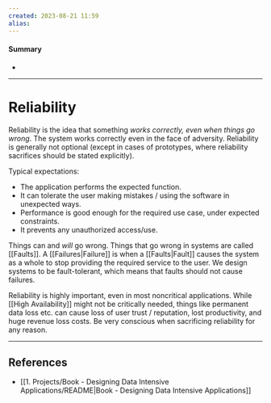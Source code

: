 ```yaml
---
created: 2023-08-21 11:59
alias: 
---
```

#### Summary
+ 

----
# Reliability

Reliability is the idea that something _works correctly, even when things go wrong_. The system works correctly even in the face of adversity. Reliability is generally not optional (except in cases of prototypes, where reliability sacrifices should be stated explicitly).

Typical expectations:
+ The application performs the expected function.
+ It can tolerate the user making mistakes / using the software in unexpected ways.
+ Performance is good enough for the required use case, under expected constraints.
+ It prevents any unauthorized access/use.

Things can and *will* go wrong. Things that go wrong in systems are called [[Faults]]. A [[Failures|Failure]] is when a [[Faults|Fault]] causes the system as a whole to stop providing the required service to the user. We design systems to be fault-tolerant, which means that faults should not cause failures.

Reliability is highly important, even in most noncritical applications. While [[High Availability]] might not be critically needed, things like permanent data loss etc. can cause loss of user trust / reputation, lost productivity, and huge revenue loss costs. Be very conscious when sacrificing reliability for any reason.

----

## References
+ [[1. Projects/Book - Designing Data Intensive Applications/README|Book - Designing Data Intensive Applications]]